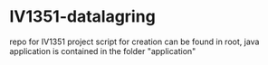 # IV1351-datalagring

repo for IV1351 project
script for creation can be found in root, java application is contained in the folder "application"

